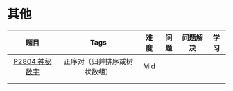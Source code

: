 # 其他

|                           题目                           |             Tags             | 难度 | 问题 | 问题解决 | 学习 |
| :------------------------------------------------------: | :--------------------------: | :--: | :--: | :------: | :--: |
| [P2804 神秘数字](https://www.luogu.com.cn/problem/P2804) | 正序对（归并排序或树状数组） | Mid  |      |          |      |
|                                                          |                              |      |      |          |      |
|                                                          |                              |      |      |          |      |

